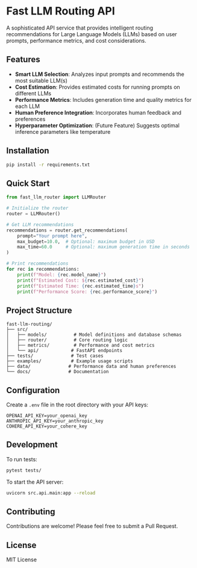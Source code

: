 # Fast LLM Routing API

A sophisticated API service that provides intelligent routing recommendations for Large Language Models (LLMs) based on user prompts, performance metrics, and cost considerations.

## Features

- **Smart LLM Selection**: Analyzes input prompts and recommends the most suitable LLM(s)
- **Cost Estimation**: Provides estimated costs for running prompts on different LLMs
- **Performance Metrics**: Includes generation time and quality metrics for each LLM
- **Human Preference Integration**: Incorporates human feedback and preferences
- **Hyperparameter Optimization**: (Future Feature) Suggests optimal inference parameters like temperature

## Installation

```bash
pip install -r requirements.txt
```

## Quick Start

```python
from fast_llm_router import LLMRouter

# Initialize the router
router = LLMRouter()

# Get LLM recommendations
recommendations = router.get_recommendations(
    prompt="Your prompt here",
    max_budget=10.0,  # Optional: maximum budget in USD
    max_time=60.0     # Optional: maximum generation time in seconds
)

# Print recommendations
for rec in recommendations:
    print(f"Model: {rec.model_name}")
    print(f"Estimated Cost: ${rec.estimated_cost}")
    print(f"Estimated Time: {rec.estimated_time}s")
    print(f"Performance Score: {rec.performance_score}")
```

## Project Structure

```
fast-llm-routing/
├── src/
│   ├── models/          # Model definitions and database schemas
│   ├── router/          # Core routing logic
│   ├── metrics/         # Performance and cost metrics
│   └── api/            # FastAPI endpoints
├── tests/              # Test cases
├── examples/           # Example usage scripts
├── data/              # Performance data and human preferences
└── docs/              # Documentation
```

## Configuration

Create a `.env` file in the root directory with your API keys:

```env
OPENAI_API_KEY=your_openai_key
ANTHROPIC_API_KEY=your_anthropic_key
COHERE_API_KEY=your_cohere_key
```

## Development

To run tests:
```bash
pytest tests/
```

To start the API server:
```bash
uvicorn src.api.main:app --reload
```

## Contributing

Contributions are welcome! Please feel free to submit a Pull Request.

## License

MIT License 